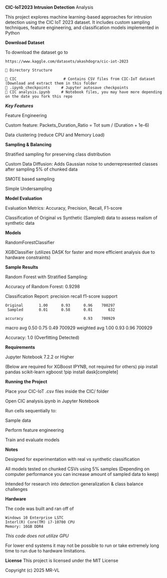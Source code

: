 **CIC-IoT2023 Intrusion Detection** Analysis

This project explores machine learning-based approaches for intrusion detection using the CIC IoT 2023 dataset. It includes custom sampling techniques, feature engineering, and classification models implemented in Python 

**Download Dataset**

To download the dataset go to 
``` 
https://www.kaggle.com/datasets/akashdogra/cic-iot-2023
```

```
📁 Directory Structure

📁 CIC                     # Contains CSV files from CIC-IoT dataset (Download and extract them in this folder
📁 .ipynb_checkpoints     # Jupyter autosave checkpoints
📄 CIC analysis.ipynb     # Notebook files, you may have more depending on the date you fork this repo
```

***Key Features***

Feature Engineering

Custom feature: Packets_Duration_Ratio = Tot sum / (Duration + 1e-6)

Data clustering (reduce CPU and Memory Load) 



**Sampling & Balancing**

Stratified sampling for preserving class distribution

Custom Data Diffusion: Adds Gaussian noise to underrepresented classes after sampling 5% of chunked data

SMOTE based sampling

Simple Undersampling


**Model Evaluation**

Evaluation Metrics: Accuracy, Precision, Recall, F1-score

Classification of Original vs Synthetic (Sampled) data to assess realism of synthetic data


**Models**

RandomForestClassifier

XGBClassifier (utilizes DASK for faster and more efficient analysis due to hardware constraints)


**Sample Results**

Random Forest with Stratified Sampling:

Accuracy of Random Forest: 0.9298

Classification Report:
              precision    recall  f1-score   support

    Original       1.00      0.93      0.96    700297
     Sampled       0.01      0.58      0.01       632

    accuracy                           0.93    700929
   macro avg       0.50      0.75      0.49    700929
weighted avg       1.00      0.93      0.96    700929

Accuracy: 1.0 (Overfitting Detected)


**Requirements**

Jupyter Notebook 7.2.2 or Higher

(Below are required for XGBoost IPYNB, not required for others)
pip install pandas scikit-learn xgboost 
!pip install dask[complete] 

**Running the Project**

Place your CIC-IoT .csv files inside the CIC/ folder

Open CIC analysis.ipynb in Jupyter Notebook

Run cells sequentially to:

Sample data

Perform feature engineering

Train and evaluate models


**Notes**

Designed for experimentation with real vs synthetic classification

All models tested on chunked CSVs using 5% samples (Depending on computer performance you can increase amount of sampled data to keep)

Intended for research into detection generalization & class balance challenges


**Hardware**

The code was built and ran off of 

```
Windows 10 Enterprise LSTC
Interl(R) Core(TM) i7-10700 CPU
Memory: 16GB DDR4
```
*This code does not utilize GPU*

For lower end systems it may not be possible to run or take extremely long time to run due to hardware limitations. 

**License**
This project is licensed under the MIT License

Copyright (c) 2025 MR-VL

